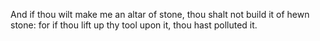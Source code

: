 And if thou wilt make me an altar of stone, thou shalt not build it of hewn stone: for if thou lift up thy tool upon it, thou hast polluted it.
